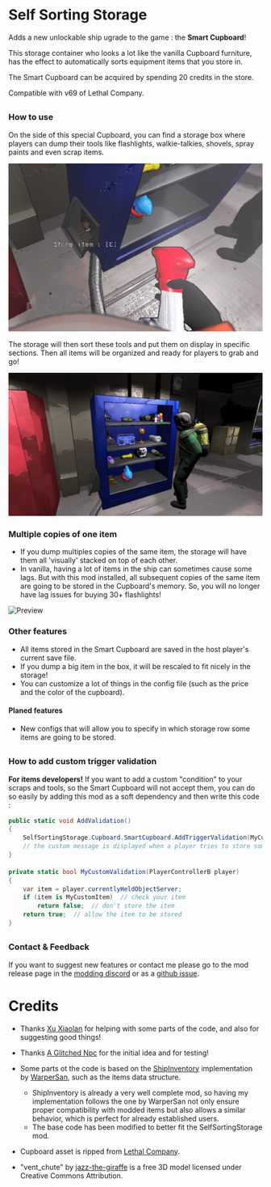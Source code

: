 # Self Sorting Storage

Adds a new unlockable ship ugrade to the game : the **Smart Cupboard**!

This storage container who looks a lot like the vanilla Cupboard furniture, has the effect to automatically sorts equipment items that you store in.

The Smart Cupboard can be acquired by spending 20 credits in the store.

Compatible with v69 of Lethal Company.

##

### How to use
On the side of this special Cupboard, you can find a storage box where players can dump their tools like flashlights, walkie-talkies, shovels, spray paints and even scrap items.

![Preview](https://raw.githubusercontent.com/ZigzagAwaka/SelfSortingStorage/main/Images/SSS_Preview2.PNG)

The storage will then sort these tools and put them on display in specific sections. Then all items will be organized and ready for players to grab and go!

![Preview](https://raw.githubusercontent.com/ZigzagAwaka/SelfSortingStorage/main/Images/SSS_Preview1.PNG)

### Multiple copies of one item
- If you dump multiples copies of the same item, the storage will have them all 'visually' stacked on top of each other.
- In vanilla, having a lot of items in the ship can sometimes cause some lags. But with this mod installed, all subsequent copies of the same item are going to be stored in the Cupboard's memory. So, you will no longer have lag issues for buying 30+ flashlights!

![Preview](https://raw.githubusercontent.com/ZigzagAwaka/SelfSortingStorage/main/Images/SSS_Preview3.gif)

### Other features
- All items stored in the Smart Cupboard are saved in the host player's current save file.
- If you dump a big item in the box, it will be rescaled to fit nicely in the storage!
- You can customize a lot of things in the config file (such as the price and the color of the cupboard).

#### Planed features
- New configs that will allow you to specify in which storage row some items are going to be stored.

##

### How to add custom trigger validation
**For items developers!** If you want to add a custom "condition" to your scraps and tools, so the Smart Cupboard will not accept them, you can do so easily by adding this mod as a soft dependency and then write this code :

```cs
public static void AddValidation()
{
    SelfSortingStorage.Cupboard.SmartCupboard.AddTriggerValidation(MyCustomValidation, "[Your custom message]");
    // the custom message is displayed when a player tries to store something checked by your condition
}

private static bool MyCustomValidation(PlayerControllerB player)
{
    var item = player.currentlyHeldObjectServer;
    if (item is MyCustomItem)  // check your item
        return false;  // don't store the item
    return true;  // allow the item to be stored
}
```

##

### Contact & Feedback
If you want to suggest new features or contact me please go to the mod release page in the [modding discord](https://discord.gg/XeyYqRdRGC) or as a [github issue](https://github.com/ZigzagAwaka/SelfSortingStorage).

###

##

# Credits

- Thanks [Xu Xiaolan](https://thunderstore.io/c/lethal-company/p/XuXiaolan/) for helping with some parts of the code, and also for suggesting good things!

- Thanks [A Glitched Npc](https://www.twitch.tv/a_glitched_npc) for the initial idea and for testing!

- Some parts ot the code is based on the [ShipInventory](https://thunderstore.io/c/lethal-company/p/WarperSan/ShipInventory/) implementation by [WarperSan](https://thunderstore.io/c/lethal-company/p/WarperSan/), such as the items data structure.
    - ShipInventory is already a very well complete mod, so having my implementation follows the one by WarperSan not only ensure proper compatibility with modded items but also allows a similar behavior, which is perfect for already established users.
    - The base code has been modified to better fit the SelfSortingStorage mod.

- Cupboard asset is ripped from [Lethal Company](https://store.steampowered.com/app/1966720/Lethal_Company/).

- "vent_chute" by [jazz-the-giraffe](https://sketchfab.com/3d-models/vent-chute-961b5fb81e694f94ab1407028c7dc998) is a free 3D model licensed under Creative Commons Attribution.
